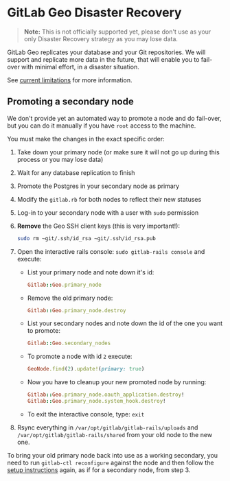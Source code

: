 # GitLab Geo Disaster Recovery

> **Note:**
This is not officially supported yet, please don't use as your only
Disaster Recovery strategy as you may lose data.

GitLab Geo replicates your database and your Git repositories. We will
support and replicate more data in the future, that will enable you to
fail-over with minimal effort, in a disaster situation.

See [current limitations](README.md#current-limitations)
for more information.


## Promoting a secondary node

We don't provide yet an automated way to promote a node and do fail-over,
but you can do it manually if you have `root` access to the machine.

You must make the changes in the exact specific order:

1. Take down your primary node (or make sure it will not go up during this
   process or you may lose data)
1. Wait for any database replication to finish
1. Promote the Postgres in your secondary node as primary
1. Modify the `gitlab.rb` for both nodes to reflect their new statuses
1. Log-in to your secondary node with a user with `sudo` permission
1. **Remove** the Geo SSH client keys (this is very important!):

    ```bash
    sudo rm ~git/.ssh/id_rsa ~git/.ssh/id_rsa.pub
    ```
1. Open the interactive rails console: `sudo gitlab-rails console` and execute:
    * List your primary node and note down it's id:

        ```ruby
        Gitlab::Geo.primary_node
        ```
    * Remove the old primary node:

        ```ruby
        Gitlab::Geo.primary_node.destroy
        ```
    * List your secondary nodes and note down the id of the one you want to promote:

        ```ruby
        Gitlab::Geo.secondary_nodes
        ```
    * To promote a node with id `2` execute:

        ```ruby
        GeoNode.find(2).update!(primary: true)
        ```
    * Now you have to cleanup your new promoted node by running:

        ```ruby
        Gitlab::Geo.primary_node.oauth_application.destroy!
        Gitlab::Geo.primary_node.system_hook.destroy!
        ```
    * To exit the interactive console, type: `exit`

1. Rsync everything in `/var/opt/gitlab/gitlab-rails/uploads` and
   `/var/opt/gitlab/gitlab-rails/shared` from your old node to the new one.

To bring your old primary node back into use as a working secondary, you need to
run `gitlab-ctl reconfigure` against the node and then follow the
[setup instructions](README.md) again, as if for a secondary node, from step 3.
